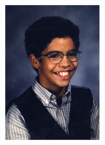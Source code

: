 <html>
<head>
</head>

<body>
<img src="drake-as-a-child-3.jpg" style="text-align:center"></img>
</body>
</html>
